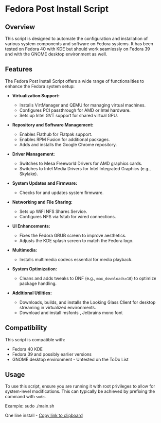 # Fedora Post Install Script

## Overview
This script is designed to automate the configuration and installation of various system components and software on Fedora systems. It has been tested on Fedora 40 with KDE but should work seamlessly on Fedora 39 and with the GNOME desktop environment as well.

## Features
The Fedora Post Install Script offers a wide range of functionalities to enhance the Fedora system setup:

- **Virtualization Support:**
  - Installs VirtManager and QEMU for managing virtual machines.
  - Configures PCI passthrough for AMD or Intel hardware.
  - Sets up Intel GVT support for shared virtual GPU.

- **Repository and Software Management:**
  - Enables Flathub for Flatpak support.
  - Enables RPM Fusion for additional packages.
  - Adds and installs the Google Chrome repository.

- **Driver Management:**
  - Switches to Mesa Freeworld Drivers for AMD graphics cards.
  - Switches to Intel Media Drivers for Intel Integrated Graphics (e.g., Skylake).

- **System Updates and Firmware:**
  - Checks for and updates system firmware.

- **Networking and File Sharing:**
  - Sets up WiFi NFS Shares Service.
  - Configures NFS via fstab for wired connections.

- **UI Enhancements:**
  - Fixes the Fedora GRUB screen to improve aesthetics.
  - Adjusts the KDE splash screen to match the Fedora logo.

- **Multimedia:**
  - Installs multimedia codecs essential for media playback.

- **System Optimization:**
  - Cleans and adds tweaks to DNF (e.g., `max_downloads=10`) to optimize package handling.

- **Additional Utilities:**
  - Downloads, builds, and installs the Looking Glass Client for desktop streaming in virtualized environments.
  - Download and install msfonts , Jetbrains mono font 
## Compatibility
This script is compatible with:
- Fedora 40 KDE
- Fedora 39 and possibly earlier versions
- GNOME desktop environment - Untested on the ToDo List

## Usage
To use this script, ensure you are running it with root privileges to allow for system-level modifications. This can typically be achieved by prefixing the command with `sudo`.

Example: sudo ./main.sh

One line install -
[Copy link to clipboard](javascript:window.location.href="https://raw.githubusercontent.com/cuey78/Fedora-Post-Install/main/runme.py";)





